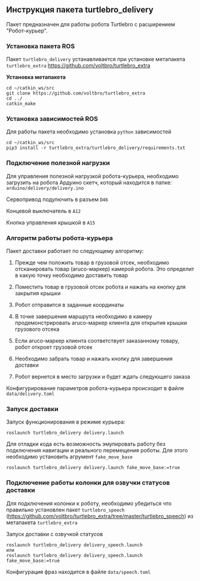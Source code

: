 ## Инструкция пакета turtlebro_delivery

Пакет предназначен для работы робота Turtlebro с расширением "Робот-курьер".

### Установка пакета ROS

Пакет `turtlebro_delivery` устанавливается при установке метапакета `turtlebro_extra` https://github.com/voltbro/turtlebro_extra

__Установка метапакета__ 
```
cd ~/catkin_ws/src
git clone https://github.com/voltbro/turtlebro_extra
cd ../
catkin_make
```

### Установка зависимостей ROS

Для работы пакета необходимо установка `python` зависимостей

```
cd ~/catkin_ws/src
pip3 install -r turtlebro_extra/turtlebro_delivery/requirements.txt
```

### Подключение полезной нагрузки

Для управления полезной нагрузкой робота-курьера, необходимо загрузить на робота Ардуино скетч, который находится в папке: `arduino/delivery/delivery.ino`

Сервопривод подулючить в разъем `D46`

Концевой выключатель в `A12`

Кнопка управления крышкой в `A15`

### Алгоритм работы робота-курьера

Пакет доставки работает по следующему алгоритму:

1. Прежде чем положить товар в грузовой отсек, необходимо отсканировать товар (aruco-маркер) камерой робота. Это определит в какую точку необходимо доставить товар

2. Поместить товар в грузовой отсек робота и нажать на кнопку для закрытия крышки

3. Робот отправится в заданные координаты

4. В точке завершения маршрута необходимо в камеру продемонстрировать aruco-маркер клиента для открытия крышки грузового отсека

5. Если aruco-маркер клиента соответствует заказанному товару, робот откроет грузовой отсек

6. Необходимо забрать товар и нажать кнопку для завершения доставки

7. Робот вернется в место загрузки и будет ждать следующего заказа

Конфигурирование параметров робота-курьера происходит в файле `data/delivery.toml`


### Запуск доставки

Запуск функционирования в режиме курьера: 

```
roslaunch turtlebro_delivery delivery.launch
```

Для отладки кода есть возможность эмулировать работу без подключения навигации и реального перемещения роботы. Для этого необходимо установить агрумент  `fake_move_base`

```
roslaunch turtlebro_delivery delivery.launch fake_move_base:=true
```

### Подключение работы колонки для озвучки статусов доставки

Для подключения колонки к роботу, необходимо убедиться что правильно установлен пакет `turtlebro_speech` (https://github.com/voltbro/turtlebro_extra/tree/master/turtlebro_speech) из метапакета `turtlebro_extra`

Запуск доставки с озвучкой статусов

```
roslaunch turtlebro_delivery delivery_speech.launch
или 
roslaunch turtlebro_delivery delivery_speech.launch fake_move_base:=true
```

Конфигурация фраз находится в файле `data/speech.toml`

